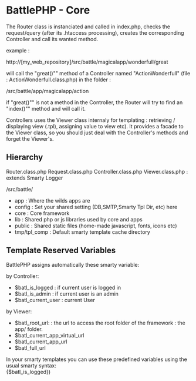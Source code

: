BattlePHP - Core
================

The Router class is instanciated and called in index.php, checks the request/query (after its .htaccess processing), creates the corresponding Controller and call its wanted method.

example :

http://[my_web_repository]/src/battle/magicalapp/wonderfull/great

will call the "great()"" method of a Controller named "ActionWonderfull" (file : ActionWonderfull.class.php) in the folder : 

/src/battle/app/magicalapp/action

if "great()"" is not a method in the Controller, the Router will try to find an "index()"" method and will call it.


Controllers uses the Viewer class internaly for templating : retrieving / displaying view (.tpl), assigning value to view etc). 
It provides a facade to the Viewer class, so you should just deal with the Controller's methods and forget the Viewer's.

Hierarchy
---------

Router.class.php
Request.class.php
Controller.class.php
Viewer.class.php : extends Smarty
Logger


/src/battle/
- app : Where the wilds apps are
- config : Set your shared setting (DB,SMTP,Smarty Tpl Dir, etc) here
- core : Core framework
- lib : Shared php or js libraries used by core and apps
- public : Shared static files (home-made javascript, fonts, icons etc)
- tmp/tpl_comp : Default smarty template cache directory

Template Reserved Variables
---------------------------

BattlePHP assigns automatically these smarty variable:

by Controller:  
- $batl_is_logged : if current user is logged in
- $batl_is_admin : if current user is an admin
- $batl_current_user : current User

by Viewer:  
- $batl_root_url: : the url to access the root folder of the framework : the app/ folder. 
- $batl_current_app_virtual_url
- $batl_current_app_url
- $batl_full_url

In your smarty templates you can use these predefined variables using the usual smarty syntax:  
{$batl_is_logged})